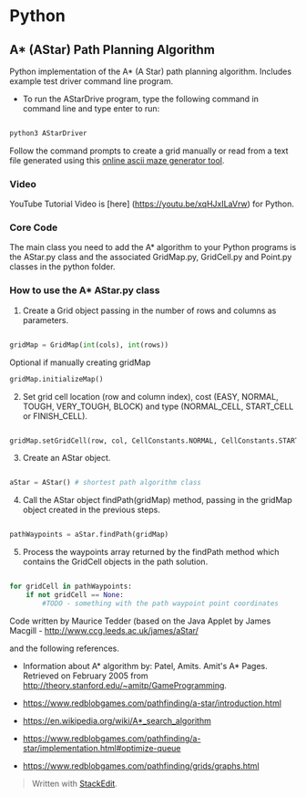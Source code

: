 # Python
## A* (AStar) Path Planning Algorithm

  

Python implementation of the A* (A Star) path planning algorithm. Includes example test driver command line program.

- To run the AStarDrive program, type the following command in command line and type enter to run:

```python

python3 AStarDriver

```

Follow the command prompts to create a grid manually or read from a text file generated using this [online ascii maze generator tool](https://www.dcode.fr/maze-generator).

### Video
YouTube Tutorial Video is [here] (https://youtu.be/xqHJxILaVrw) for Python.

### Core Code

The main class you need to add the A* algorithm to your Python programs is the AStar.py class and the associated GridMap.py, GridCell.py and Point.py classes in the python folder.

  

### How to use the A* AStar.py class

  

1. Create a Grid object passing in the number of rows and columns as parameters.

```python

gridMap = GridMap(int(cols), int(rows))

```
Optional if manually creating gridMap
```python
gridMap.initializeMap()
```

2. Set grid cell location (row and column index), cost (EASY, NORMAL, TOUGH, VERY_TOUGH, BLOCK) and type (NORMAL_CELL, START_CELL or FINISH_CELL).

```python

gridMap.setGridCell(row, col, CellConstants.NORMAL, CellConstants.START_CELL)

```

3. Create an AStar object.

```python

aStar = AStar() # shortest path algorithm class

```

4. Call the AStar object findPath(gridMap) method, passing in the gridMap object created in the previous steps.

```python

pathWaypoints = aStar.findPath(gridMap)

```

5. Process the waypoints array returned by the findPath method which contains the GridCell objects in the path solution.

```python

for gridCell in pathWaypoints:
	if not gridCell == None:
		#TODO - something with the path waypoint point coordinates

```

Code written by Maurice Tedder (based on the Java Applet by James Macgill - http://www.ccg.leeds.ac.uk/james/aStar/

and the following references.

* Information about A* algorithm by: Patel, Amits. Amit's A* Pages. Retrieved on February 2005 from http://theory.stanford.edu/~amitp/GameProgramming.
* https://www.redblobgames.com/pathfinding/a-star/introduction.html

* https://en.wikipedia.org/wiki/A*_search_algorithm

* https://www.redblobgames.com/pathfinding/a-star/implementation.html#optimize-queue

* https://www.redblobgames.com/pathfinding/grids/graphs.html

> Written with [StackEdit](https://stackedit.io/).